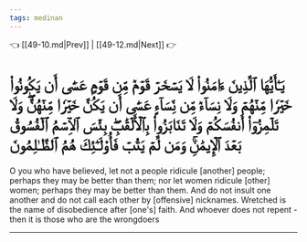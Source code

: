 ```yaml
---
tags: medinan
---
```


👈 [[49-10.md|Prev]] | [[49-12.md|Next]] 👉

# يَـٰٓأَيُّهَا ٱلَّذِينَ ءَامَنُواْ لَا يَسۡخَرۡ قَوۡمٞ مِّن قَوۡمٍ عَسَىٰٓ أَن يَكُونُواْ خَيۡرٗا مِّنۡهُمۡ وَلَا نِسَآءٞ مِّن نِّسَآءٍ عَسَىٰٓ أَن يَكُنَّ خَيۡرٗا مِّنۡهُنَّۖ وَلَا تَلۡمِزُوٓاْ أَنفُسَكُمۡ وَلَا تَنَابَزُواْ بِٱلۡأَلۡقَٰبِۖ بِئۡسَ ٱلِٱسۡمُ ٱلۡفُسُوقُ بَعۡدَ ٱلۡإِيمَٰنِۚ وَمَن لَّمۡ يَتُبۡ فَأُوْلَـٰٓئِكَ هُمُ ٱلظَّـٰلِمُونَ

O you who have believed, let not a people ridicule [another] people; perhaps they may be better than them; nor let women ridicule [other] women; perhaps they may be better than them. And do not insult one another and do not call each other by [offensive] nicknames. Wretched is the name of disobedience after [one's] faith. And whoever does not repent - then it is those who are the wrongdoers

---

